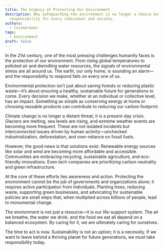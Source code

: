 ```yaml
---
title: The Urgency of Protecting Our Environment
description: Why safeguarding the environment is no longer a choice but a
  responsibility for every individual and society.
authors:
  - luismarques
tags:
  - Environment
draft: false
---
```

In the 21st century, one of the most pressing challenges humanity faces is the protection of our environment. From rising global temperatures to polluted air and dwindling water resources, the signals of environmental stress are all around us. The earth, our only home, is sounding an alarm—and the responsibility to respond falls on every one of us.

Environmental protection isn’t just about saving forests or reducing plastic waste—it’s about ensuring a healthy, sustainable future for generations to come. Every decision we make, whether at an individual or collective level, has an impact. Something as simple as conserving energy at home or choosing reusable products can contribute to reducing our carbon footprint.

Climate change is no longer a distant threat; it is a present-day crisis. Glaciers are melting, sea levels are rising, and extreme weather events are becoming more frequent. These are not isolated incidents but interconnected issues driven by human activity—unchecked industrialization, deforestation, and over-reliance on fossil fuels.

However, the good news is that solutions exist. Renewable energy sources like solar and wind are becoming more affordable and accessible. Communities are embracing recycling, sustainable agriculture, and eco-friendly innovations. Even tech companies are prioritizing carbon neutrality and green infrastructure.

At the core of these efforts lies awareness and action. Protecting the environment cannot be the job of governments and organizations alone; it requires active participation from individuals. Planting trees, reducing waste, supporting green businesses, and advocating for sustainable policies are small steps that, when multiplied across billions of people, lead to monumental change.

The environment is not just a resource—it is our life-support system. The air we breathe, the water we drink, and the food we eat all depend on a balanced ecosystem. By caring for it, we are ultimately caring for ourselves.

The time to act is now. Sustainability is not an option; it is a necessity. If we want to leave behind a thriving planet for future generations, we must take responsibility today.